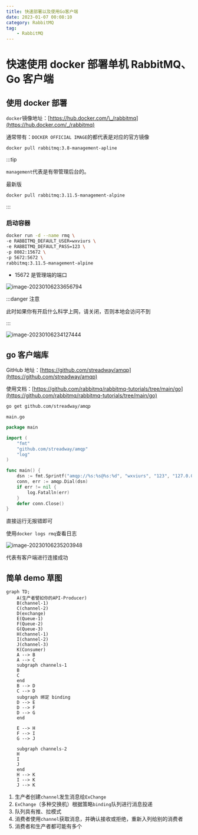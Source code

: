 ```yaml
---
title: 快速部署以及使用Go客户端
date: 2023-01-07 00:08:10
category: RabbitMQ
tag:
    - RabbitMQ
---
```


# 快速使用 docker 部署单机 RabbitMQ、Go 客户端

## 使用 docker 部署

`docker`镜像地址：[https://hub.docker.com/\_/rabbitmq](https://hub.docker.com/_/rabbitmq)

通常带有：`DOCKER OFFICIAL IMAGE`的都代表是对应的官方镜像

```bash
docker pull rabbitmq:3.8-management-apline
```

:::tip

`management`代表是有带管理后台的。

最新版

```bash
docker pull rabbitmq:3.11.5-management-alpine
```

:::

### 启动容器

```bash
docker run -d --name rmq \
-e RABBITMQ_DEFAULT_USER=wxviurs \
-e RABBITMQ_DEFAULT_PASS=123 \
-p 8082:15672 \
-p 5672:5672 \
rabbitmq:3.11.5-management-alpine
```

-   15672 是管理端的端口

![image-20230106233656794](https://virusoss.oss-cn-shanghai.aliyuncs.com/images/image-20230106233656794.png)

:::danger 注意

此时如果你有开启什么科学上网，请关闭，否则本地会访问不到

:::

![image-20230106234127444](https://virusoss.oss-cn-shanghai.aliyuncs.com/images/image-20230106234127444.png)

## go 客户端库

GitHub 地址：[https://github.com/streadway/amqp](https://github.com/streadway/amqp)

使用文档：[https://github.com/rabbitmq/rabbitmq-tutorials/tree/main/go](https://github.com/rabbitmq/rabbitmq-tutorials/tree/main/go)

```bash
go get github.com/streadway/amqp
```

`main.go`

```go
package main

import (
	"fmt"
	"github.com/streadway/amqp"
	"log"
)

func main() {
	dsn := fmt.Sprintf("amqp://%s:%s@%s:%d", "wxviurs", "123", "127.0.0.1", 5672)
	conn, err := amqp.Dial(dsn)
	if err != nil {
		log.Fatalln(err)
	}
	defer conn.Close()
}

```

直接运行无报错即可

使用`docker logs rmq`查看日志

![image-20230106235203948](https://virusoss.oss-cn-shanghai.aliyuncs.com/images/image-20230106235203948.png)

代表有客户端进行连接成功

## 简单 demo 草图

```mermaid
graph TD;
	A(生产者譬如你的API-Producer)
	B(channel-1)
	C(channel-2)
	D(exchange)
	E(Queue-1)
	F(Queue-2)
	G(Queue-3)
	H(channel-1)
	I(channel-2)
	J(channel-3)
	K(Consumer)
	A --> B
	A --> C
	subgraph channels-1
	B
	C
	end
	B --> D
	C --> D
	subgraph 绑定 binding
	D --> E
	D --> F
	D --> G
	end

	E --> H
	F --> I
	G --> J

	subgraph channels-2
	H
	I
	J
	end
	H --> K
	I --> K
	J --> K
```

1.  生产者创建`channel`发生消息给`ExChange`
2.  `ExChange`（多种交换机）根据策略`binding`队列进行消息投递
3.  队列具有推、拉模式
4.  消费者使用`channel`获取消息，并确认接收或拒绝，重新入列给别的消费者
5.  消费者和生产者都可能有多个

